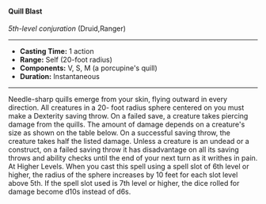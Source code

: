 #### Quill Blast
*5th-level conjuration* (Druid,Ranger)
___
- **Casting Time:** 1 action
- **Range:** Self (20-foot radius)
- **Components:** V, S, M (a porcupine's quill)
- **Duration:** Instantaneous
---
Needle-sharp quills emerge from your skin, flying
outward in every direction. All creatures in a 20-
foot radius sphere centered on you must make a
Dexterity saving throw. On a failed save, a creature
takes piercing damage from the quills. The amount
of damage depends on a creature's size as shown on
the table below. On a successful saving throw, the
creature takes half the listed damage.
Unless a creature is an undead or a construct, on a
failed saving throw it has disadvantage on all its
saving throws and ability checks until the end of
your next turn as it writhes in pain.
At Higher Levels.  When you cast this spell using
a spell slot of 6th level or higher, the radius of the
sphere increases by 10 feet for each slot level above
5th. If the spell slot used is 7th level or higher, the
dice rolled for damage become d10s instead of d6s. 
